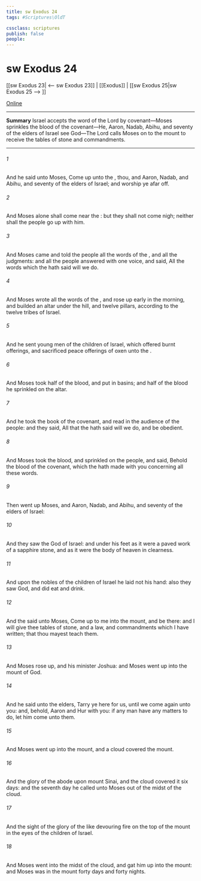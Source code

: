 ```yaml
---
title: sw Exodus 24
tags: #Scriptures\OldT

cssclass: scriptures
publish: false
people:
---
```


# sw Exodus 24
[[sw Exodus 23| <-- sw Exodus 23]] | [[Exodus]] | [[sw Exodus 25|sw Exodus 25 --> ]]

[Online](https://churchofjesuschrist.org/study/scriptures/ot/ex/24?lang=eng)

---
__Summary__
Israel accepts the word of the Lord by covenant—Moses sprinkles the blood of the covenant—He, Aaron, Nadab, Abihu, and seventy of the elders of Israel see God—The Lord calls Moses on to the mount to receive the tables of stone and commandments.

---
###### 1 
And he said unto Moses, Come up unto the , thou, and Aaron, Nadab, and Abihu, and seventy of the elders of Israel; and worship ye afar off.

###### 2 
And Moses alone shall come near the : but they shall not come nigh; neither shall the people go up with him.

###### 3 
And Moses came and told the people all the words of the , and all the judgments: and all the people answered with one voice, and said, All the words which the  hath said will we do.

###### 4 
And Moses wrote all the words of the , and rose up early in the morning, and builded an altar under the hill, and twelve pillars, according to the twelve tribes of Israel.

###### 5 
And he sent young men of the children of Israel, which offered burnt offerings, and sacrificed peace offerings of oxen unto the .

###### 6 
And Moses took half of the blood, and put  in basins; and half of the blood he sprinkled on the altar.

###### 7 
And he took the book of the covenant, and read in the audience of the people: and they said, All that the  hath said will we do, and be obedient.

###### 8 
And Moses took the blood, and sprinkled  on the people, and said, Behold the blood of the covenant, which the  hath made with you concerning all these words.

###### 9 
Then went up Moses, and Aaron, Nadab, and Abihu, and seventy of the elders of Israel:

###### 10 
And they saw the God of Israel: and  under his feet as it were a paved work of a sapphire stone, and as it were the body of heaven in  clearness.

###### 11 
And upon the nobles of the children of Israel he laid not his hand: also they saw God, and did eat and drink.

###### 12 
And the  said unto Moses, Come up to me into the mount, and be there: and I will give thee tables of stone, and a law, and commandments which I have written; that thou mayest teach them.

###### 13 
And Moses rose up, and his minister Joshua: and Moses went up into the mount of God.

###### 14 
And he said unto the elders, Tarry ye here for us, until we come again unto you: and, behold, Aaron and Hur  with you: if any man have any matters to do, let him come unto them.

###### 15 
And Moses went up into the mount, and a cloud covered the mount.

###### 16 
And the glory of the  abode upon mount Sinai, and the cloud covered it six days: and the seventh day he called unto Moses out of the midst of the cloud.

###### 17 
And the sight of the glory of the   like devouring fire on the top of the mount in the eyes of the children of Israel.

###### 18 
And Moses went into the midst of the cloud, and gat him up into the mount: and Moses was in the mount forty days and forty nights.

